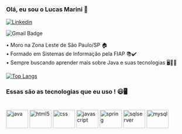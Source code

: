 ### Olá, eu sou o Lucas Marini 👋

[![Linkedin](https://img.shields.io/badge/LinkedIn-0077B5?style=for-the-badge&logo=linkedin&logoColor=white)](https://www.linkedin.com/in/lucas-marini/)
<div>
 <img src="https://img.shields.io/badge/Gmail-D14836?style=for-the-badge&logo=gmail&logoColor=white" alt="Gmail Badge" data-canonical-src="https://img.shields.io/badge/-lucas.marini.ti@gmail.com-6633cc?style=flat-square&amp;logo=Gmail&amp;logoColor=white&amp;link=mailto:lucas.marini.ti@gmail.com" style="max-width: 100%;">
 </div>

 • Moro na Zona Leste de São Paulo/SP 🏠 <br/>
 • Formado em Sistemas de Informação pela FIAP 📚✔️<br/>
 • Sempre buscando aprender mais sobre Java e suas tecnologias 🖥️👨‍💻<br/>
 
[![Top Langs](https://github-readme-stats.vercel.app/api/top-langs/?username=lucas-marini&theme=blue-green)](https://github.com/anuraghazra/github-readme-stats)

### Essas são as tecnologias que eu uso ! 😃🖥️
<div style="display: inline_block"><br/>
  <img alt="java" height="50" width="60" src="https://cdn.jsdelivr.net/gh/devicons/devicon/icons/java/java-original-wordmark.svg" />
  <img alt="html5" height="50" width="60" src="https://cdn.jsdelivr.net/gh/devicons/devicon/icons/html5/html5-original.svg" />
  <img alt="css" height="50" width="60" src="https://cdn.jsdelivr.net/gh/devicons/devicon/icons/css3/css3-original.svg" />
  <img alt="javascript" height="50" width="60" src="https://cdn.jsdelivr.net/gh/devicons/devicon/icons/javascript/javascript-original.svg" />
  <img alt="spring" height="50" width="60" src="https://cdn.jsdelivr.net/gh/devicons/devicon/icons/spring/spring-original-wordmark.svg" />
  <img alt="sqlserver" height="50" width="60" src="https://cdn.jsdelivr.net/gh/devicons/devicon/icons/microsoftsqlserver/microsoftsqlserver-plain-wordmark.svg" />
  <img alt="mysql" height="50" width="60" src="https://cdn.jsdelivr.net/gh/devicons/devicon/icons/mysql/mysql-original-wordmark.svg" />
</div><br/>





